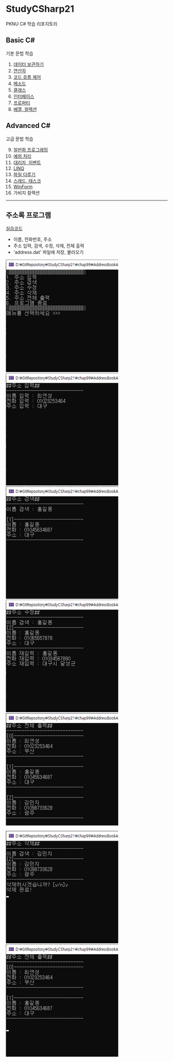 # StudyCSharp21

PKNU C# 학습 리포지토리

## Basic C#

기본 문법 학습

1. [데이터 보관하기](https://github.com/choiyeonseong/StudyCSharp21/tree/main/chap03/Chap03App)
4. [연산자](https://github.com/choiyeonseong/StudyCSharp21/tree/main/chap04/Chap04App)
5. [코드 흐름 제어](https://github.com/choiyeonseong/StudyCSharp21/tree/main/chap05/Chap05App)
6. [메소드](https://github.com/choiyeonseong/StudyCSharp21/tree/main/chap06/Chap06App)
7. [클래스](https://github.com/choiyeonseong/StudyCSharp21/tree/main/chap07/Chap07App)
8. [인터페이스](https://github.com/choiyeonseong/StudyCSharp21/tree/main/chap08/Chap08App)
9. [프로퍼티](https://github.com/choiyeonseong/StudyCSharp21/tree/main/chap09/Chap09App)
10. [배열, 컬렉션](https://github.com/choiyeonseong/StudyCSharp21/tree/main/chap10/Chap10App)

## Advanced C#

고급 문법 학습

9. [일반화 프로그래밍](https://github.com/choiyeonseong/StudyCSharp21/tree/main/chap11/Chap11App)
12. [예외 처리](https://github.com/choiyeonseong/StudyCSharp21/tree/main/chap12/ConsoleApp1)
13. [대리자, 이벤트](https://github.com/choiyeonseong/StudyCSharp21/tree/main/chap13/Chap13App)
15. [LINQ](https://github.com/choiyeonseong/StudyCSharp21/tree/main/chap15/Chap15App)
18. [파일 다루기](https://github.com/choiyeonseong/StudyCSharp21/tree/main/chap18/Chap18App)
19. [스레드, 태스크](https://github.com/choiyeonseong/StudyCSharp21/tree/main/chap19/Chap19App)
20. [WinForm](https://github.com/choiyeonseong/StudyCSharp21/tree/main/chap20/Chap20App)
22. 가비지 컬렉션 

------

## 주소록 프로그램
[실습코드](https://github.com/choiyeonseong/StudyCSharp21/tree/main/chap99/AddressBookApp)

- 이름, 전화번호, 주소
- 주소 입력, 검색, 수정, 삭제, 전체 출력
- 'address.dat' 파일에 저장, 불러오기

![menu](https://github.com/choiyeonseong/StudyCSharp21/blob/main/ref_images/menu.png)
![insert](https://github.com/choiyeonseong/StudyCSharp21/blob/main/ref_images/insert.png)
![search](https://github.com/choiyeonseong/StudyCSharp21/blob/main/ref_images/search.png)
![update](https://github.com/choiyeonseong/StudyCSharp21/blob/main/ref_images/update.png)
![print_all](https://github.com/choiyeonseong/StudyCSharp21/blob/main/ref_images/print_all.png)

![delete](https://github.com/choiyeonseong/StudyCSharp21/blob/main/ref_images/delete.png) ![print_after_delete](https://github.com/choiyeonseong/StudyCSharp21/blob/main/ref_images/print_after_delete.png)
